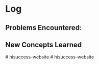 # Log

## Problems Encountered: 


## New Concepts Learned

#   h i s u c c e s s - w e b s i t e  
 #   h i s u c c e s s - w e b s i t e  
 